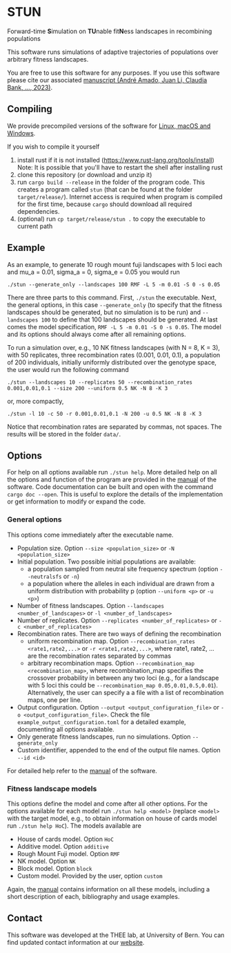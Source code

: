 # STUN
Forward-time **S**imulation on **TU**nable fit**N**ess landscapes in recombining
populations

This software runs simulations of adaptive trajectories of populations over
arbitrary fitness landscapes.

You are free to use this software for any purposes. If you use this software
please cite our associated
[manuscript (André Amado, Juan Li, Claudia Bank, ..., 2023)](...).

## Compiling
We provide precompiled versions of the software for [Linux, macOS and
Windows](https://bit.ly/stun_manual_binaries).

If you wish to compile it yourself
1. install rust if it is not installed (https://www.rust-lang.org/tools/install)
   Note: It is possible that you'll have to restart the shell after installing
   rust
2. clone this repository (or download and unzip it)
3. run `cargo build --release` in the folder of the program code. This creates
   a program called `stun` (that can be found at the folder `target/release/`).
   Internet access is required when program is compiled for the first time,
   because `cargo` should download all required dependencies.
4. (optional) run `cp target/release/stun .` to copy the executable to current
   path

## Example
As an example, to generate 10 rough mount fuji landscapes with 5 loci each and
mu_a = 0.01, sigma_a = 0, sigma_e = 0.05 you would run
```
./stun --generate_only --landscapes 100 RMF -L 5 -m 0.01 -S 0 -s 0.05
```
There are three parts to this command. First, `./stun` the executable. Next, the
general options, in this case `--generate_only` (to specify that the fitness
landscapes should be generated, but no simulation is to be run) and
`--landscapes 100` to define that 100 landscapes should be generated. At last
comes the model specification, `RMF -L 5 -m 0.01 -S 0 -s 0.05`. The model and
its options should always come after all remaining options.

To run a simulation over, e.g., 10 NK fitness landscapes (with N = 8, K = 3),
with 50 replicates, three recombination rates (0.001, 0.01, 0.1), a population
of 200 individuals, initially uniformly distributed over the genotype space, the
user would run the following command
```
./stun --landscapes 10 --replicates 50 --recombination_rates 0.001,0.01,0.1 --size 200 --uniform 0.5 NK -N 8 -K 3
```
or, more compactly,
```
./stun -l 10 -c 50 -r 0.001,0.01,0.1 -N 200 -u 0.5 NK -N 8 -K 3
```
Notice that recombination rates are separated by commas, not spaces. The results
will be stored in the folder `data/`.

## Options
For help on all options available run `./stun help`. More detailed help on all
the options and function of the program are provided in the
[manual](https://bit.ly/stun_manual_binaries)
of the software. Code documentation can be built and open with the command
`cargo doc --open`. This is useful to explore the details of the implementation
or get information to modify or expand the code.

### General options
This options come immediately after the executable name.
* Population size. Option `--size <population_size>` or `-N <population_size>`
* Initial population. Two possible initial populations are available:
  - a population sampled from neutral site frequency spectrum (option
    `--neutralsfs` or `-n`)
  - a population where the alleles in each individual are drawn from a uniform
    distribution with probability p (option `--uniform <p>` or `-u <p>`)
* Number of fitness landscapes. Option `--landscapes <number_of_landscapes>` or
  `-l <number_of_landscapes>`
* Number of replicates. Option `--replicates <number_of_replicates>` or
  `-c <number_of_replicates>`
* Recombination rates. There are two ways of defining the recombination
  - uniform recombination map. Option `--recombination_rates <rate1,rate2,...>`
  or `-r <rate1,rate2,...>`, where rate1, rate2, ... are the recombination rates
  separated by commas
  - arbitrary recombination maps. Option
  `--recombination_map <recombination_map>`, where recombination_map specifies
  the crossover probability in between any two loci (e.g., for a landscape with
  5 loci this could be `--recombination_map 0.05,0.01,0.5,0.01`). Alternatively,
  the user can specify a a file with a list of recombination maps, one per line.
* Output configuration. Option `--output <output_configuration_file>` or
  `-o <output_configuration_file>`. Check the file
  `example_output_configuration.toml` for a detailed example, documenting all
  options available.
* Only generate fitness landscapes, run no simulations. Option `--generate_only`
* Custom identifier, appended to the end of the output file names. Option
  `--id <id>`

For detailed help refer to the [manual](https://bit.ly/stun_manual_binaries)
of the software.

### Fitness landscape models
This options define the model and come after all other options. For the
options available for each model run `./stun help <model>` (replace `<model>`
with the target model, e.g., to obtain information on house of cards model run
`./stun help HoC`). The models available are
* House of cards model. Option `HoC`
* Additive model. Option `additive`
* Rough Mount Fuji model. Option `RMF`
* NK model. Option `NK`
* Block model. Option `block`
* Custom model. Provided by the user, option `custom`

Again, the [manual](https://bit.ly/stun_manual_binaries)
contains information on all these models, including a short description of each,
bibliography and usage examples.

## Contact
This software was developed at the THEE lab, at University of Bern. You can find
updated contact information at our [website](https://banklab.github.io/people/).

